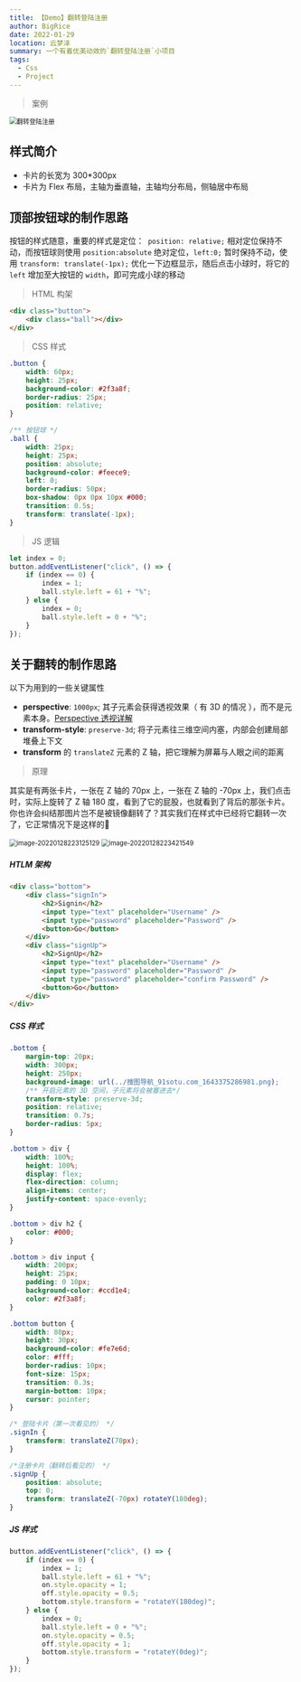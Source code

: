 ```yaml
---
title: 【Demo】翻转登陆注册
author: BigRice
date: 2022-01-29
location: 云梦泽
summary: 一个有着优美动效的`翻转登陆注册`小项目
tags:
  - Css
  - Project
---
```


> 案例

<img src="https://sbr-1314368469.cos.ap-guangzhou.myqcloud.com/Images/202301062202662.gif" alt="翻转登陆注册" style="zoom:80%" />

## 样式简介

-   卡片的长宽为 300\*300px
-   卡片为 Flex 布局，主轴为垂直轴，主轴均分布局，侧轴居中布局

## 顶部按钮球的制作思路

按钮的样式随意，重要的样式是定位：` position: relative;` 相对定位保持不动，而按钮球则使用 `position:absolute` 绝对定位，`left:0;` 暂时保持不动，使用 `transform: translate(-1px);` 优化一下边框显示，随后点击小球时，将它的 `left` 增加至大按钮的 `width`，即可完成小球的移动

> HTML 构架

```html
<div class="button">
    <div class="ball"></div>
</div>
```

> CSS 样式

```css
.button {
    width: 60px;
    height: 25px;
    background-color: #2f3a8f;
    border-radius: 25px;
    position: relative;
}

/** 按钮球 */
.ball {
    width: 25px;
    height: 25px;
    position: absolute;
    background-color: #feece9;
    left: 0;
    border-radius: 50px;
    box-shadow: 0px 0px 10px #000;
    transition: 0.5s;
    transform: translate(-1px);
}
```

> JS 逻辑

```js
let index = 0;
button.addEventListener("click", () => {
    if (index == 0) {
        index = 1;
        ball.style.left = 61 + "%";
    } else {
        index = 0;
        ball.style.left = 0 + "%";
    }
});
```

## 关于翻转的制作思路

以下为用到的一些关键属性

-   **perspective**: `1000px`; 其子元素会获得透视效果（ 有 3D 的情况 ），而不是元素本身。[Perspective 透视详解](https://www.cnblogs.com/yanggeng/p/11285856.html)
-   **transform-style**: `preserve-3d`; 将子元素往三维空间内塞，内部会创建局部堆叠上下文
-   **transform** 的 `translateZ` 元素的 Z 轴，把它理解为屏幕与人眼之间的距离

> 原理

其实是有两张卡片，一张在 Z 轴的 70px 上，一张在 Z 轴的 -70px 上，我们点击时，实际上旋转了 Z 轴 180 度，看到了它的屁股，也就看到了背后的那张卡片。你也许会纠结那图片岂不是被镜像翻转了？其实我们在样式中已经将它翻转一次了，它正常情况下是这样的:arrow_down_small:

<img src="https://sbr-1314368469.cos.ap-guangzhou.myqcloud.com/Images/202301062203776.png" alt="image-20220128223125129" style="zoom:80%" />

<img src="https://sbr-1314368469.cos.ap-guangzhou.myqcloud.com/Images/202301062204242.png" alt="image-20220128223421549" style="zoom:80%" />

##### HTLM 架构

```html
<div class="bottom">
    <div class="signIn">
        <h2>Signin</h2>
        <input type="text" placeholder="Username" />
        <input type="password" placeholder="Password" />
        <button>Go</button>
    </div>
    <div class="signUp">
        <h2>SignUp</h2>
        <input type="text" placeholder="Username" />
        <input type="password" placeholder="Password" />
        <input type="password" placeholder="confirm Password" />
        <button>Go</button>
    </div>
</div>
```

##### CSS 样式

```css
.bottom {
    margin-top: 20px;
    width: 300px;
    height: 250px;
    background-image: url(../搜图导航_91sotu.com_1643375286981.png);
    /** 开启元素的 3D 空间，子元素将会被塞进去*/
    transform-style: preserve-3d;
    position: relative;
    transition: 0.7s;
    border-radius: 5px;
}

.bottom > div {
    width: 100%;
    height: 100%;
    display: flex;
    flex-direction: column;
    align-items: center;
    justify-content: space-evenly;
}

.bottom > div h2 {
    color: #000;
}

.bottom > div input {
    width: 200px;
    height: 25px;
    padding: 0 10px;
    background-color: #ccd1e4;
    color: #2f3a8f;
}

.bottom button {
    width: 80px;
    height: 30px;
    background-color: #fe7e6d;
    color: #fff;
    border-radius: 10px;
    font-size: 15px;
    transition: 0.3s;
    margin-bottom: 10px;
    cursor: pointer;
}

/* 登陆卡片（第一次看见的） */
.signIn {
    transform: translateZ(70px);
}

/*注册卡片（翻转后看见的） */
.signUp {
    position: absolute;
    top: 0;
    transform: translateZ(-70px) rotateY(180deg);
}
```

##### JS 样式

```js
button.addEventListener("click", () => {
    if (index == 0) {
        index = 1;
        ball.style.left = 61 + "%";
        on.style.opacity = 1;
        off.style.opacity = 0.5;
        bottom.style.transform = "rotateY(180deg)";
    } else {
        index = 0;
        ball.style.left = 0 + "%";
        on.style.opacity = 0.5;
        off.style.opacity = 1;
        bottom.style.transform = "rotateY(0deg)";
    }
});
```
